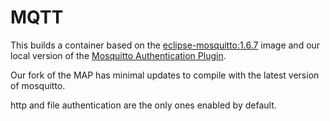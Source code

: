 # MQTT

This builds a container based on the [eclipse-mosquitto:1.6.7](https://hub.docker.com/_/eclipse-mosquitto) image
and our local version of the [Mosquitto Authentication Plugin](https://github.com/EMSTrack/mosquitto-auth-plug).

Our fork of the MAP has minimal updates to compile with the latest version of mosquitto.

http and file authentication are the only ones enabled by default.
